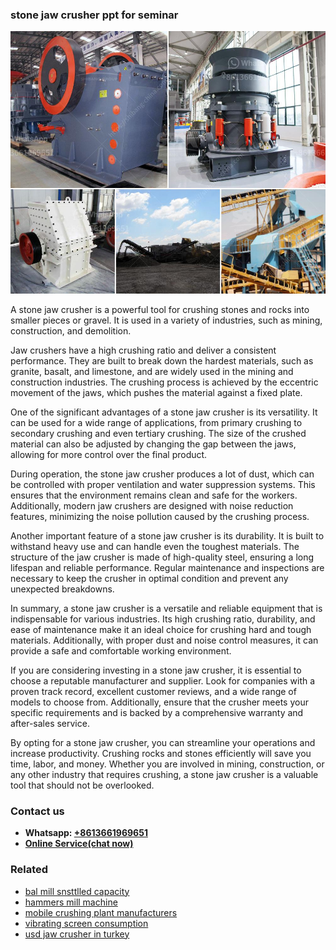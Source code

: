 <h3>stone jaw crusher ppt for seminar</h3><img src='1702950588.jpg' alt=''><p>A stone jaw crusher is a powerful tool for crushing stones and rocks into smaller pieces or gravel. It is used in a variety of industries, such as mining, construction, and demolition.</p><p>Jaw crushers have a high crushing ratio and deliver a consistent performance. They are built to break down the hardest materials, such as granite, basalt, and limestone, and are widely used in the mining and construction industries. The crushing process is achieved by the eccentric movement of the jaws, which pushes the material against a fixed plate.</p><p>One of the significant advantages of a stone jaw crusher is its versatility. It can be used for a wide range of applications, from primary crushing to secondary crushing and even tertiary crushing. The size of the crushed material can also be adjusted by changing the gap between the jaws, allowing for more control over the final product.</p><p>During operation, the stone jaw crusher produces a lot of dust, which can be controlled with proper ventilation and water suppression systems. This ensures that the environment remains clean and safe for the workers. Additionally, modern jaw crushers are designed with noise reduction features, minimizing the noise pollution caused by the crushing process.</p><p>Another important feature of a stone jaw crusher is its durability. It is built to withstand heavy use and can handle even the toughest materials. The structure of the jaw crusher is made of high-quality steel, ensuring a long lifespan and reliable performance. Regular maintenance and inspections are necessary to keep the crusher in optimal condition and prevent any unexpected breakdowns.</p><p>In summary, a stone jaw crusher is a versatile and reliable equipment that is indispensable for various industries. Its high crushing ratio, durability, and ease of maintenance make it an ideal choice for crushing hard and tough materials. Additionally, with proper dust and noise control measures, it can provide a safe and comfortable working environment.</p><p>If you are considering investing in a stone jaw crusher, it is essential to choose a reputable manufacturer and supplier. Look for companies with a proven track record, excellent customer reviews, and a wide range of models to choose from. Additionally, ensure that the crusher meets your specific requirements and is backed by a comprehensive warranty and after-sales service.</p><p>By opting for a stone jaw crusher, you can streamline your operations and increase productivity. Crushing rocks and stones efficiently will save you time, labor, and money. Whether you are involved in mining, construction, or any other industry that requires crushing, a stone jaw crusher is a valuable tool that should not be overlooked.</p><h3>Contact us</h3><ul><li><strong>Whatsapp:&nbsp;<a href="https://wa.me/8613661969651">+8613661969651</a></strong></li><li><a href="https://swt.shibang-china.com/?git&amp;zhl&amp;stone jaw crusher ppt for seminar"><strong>Online Service(chat now)</strong></a></li></ul><h3>Related</h3><ul><li><a href='bal mill snsttlled capacity.md'>bal mill snsttlled capacity</a></li><li><a href='hammers mill machine.md'>hammers mill machine</a></li><li><a href='mobile crushing plant manufacturers.md'>mobile crushing plant manufacturers</a></li><li><a href='vibrating screen consumption.md'>vibrating screen consumption</a></li><li><a href='usd jaw crusher in turkey.md'>usd jaw crusher in turkey</a></li></ul>